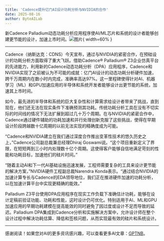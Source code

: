 ```yaml
---
title: 'Cadence提升亿门AI设计功耗分析与NVIDIA的合作'
date: 2025-08-16
author: ByteAILab
---
```


新Cadence Palladium动态功耗分析应用程序使AI/ML芯片和系统的设计者能够创建更节能的设计，加速上市时间。![图片](https://ai-techpark.com/wp-content/uploads/Cadence-Boosts.jpg){ width=60% }

---
Cadence（纳斯达克：CDNS）今天宣布，通过与NVIDIA的紧密合作，在预硅设计的功耗分析方面取得了重大飞跃。借助Cadence® Palladium® Z3企业仿真平台的先进能力，利用新的Cadence动态功耗分析（DPA）应用程序，Cadence和NVIDIA实现了之前被认为不可能的成就：亿门AI设计的动态功耗分析硬件加速，跨千万周期内在数小时内完成，准确率高达97%。这一里程碑使得针对AI、机器学习（ML）和GPU加速应用的半导体和系统开发者能够设计出更节能的系统，加速其上市时间。

如今，最先进的半导体和系统的巨大复杂性和计算需求给设计者带来了挑战，直到现在，他们还无法在现实条件下准确预测其功耗。传统功耗分析工具在没有不切实际的时间线的情况下无法扩展到超过几十万个周期。在与NVIDIA的紧密合作中，Cadence通过硬件辅助的功耗加速和并行处理创新克服了这些挑战，使得在早期设计阶段跨越数十亿周期的以前无法实现的精确度成为可能。

“Cadence和NVIDIA建立在我们通过深度合作推出变革性技术的悠久历史之上，”Cadence公司副总裁兼总经理Dhiraj Goswami说。“这个项目重新定义了界限，在短短两到三小时内处理数十亿个周期。这使得客户能够自信地满足苛刻的性能和功耗目标，加速他们的硅片时间。”

“随着主动AI和下一代AI基础设施迅速发展，工程师需要复杂的工具来设计更节能的解决方案，”NVIDIA硬件工程副总裁Narendra Konda表示。“通过结合NVIDIA的加速计算专长与Cadence的EDA领导地位，我们正在推进硬件加速的功耗分析，以在加速计算平台中实现更精确的能效。”

Palladium Z3平台使用DPA应用程序在现实工作负载下准确估计功耗，能够在设计定稿前验证功能、功耗和性能，这时设计仍可优化。特别适用于AI、ML和GPU加速应用的早期功耗建模在提高能效的同时避免了因过度或设计不足而导致的延迟。Palladium DPA集成到Cadence分析和实施解决方案中，允许设计师在整个设计过程中解决功耗估算、降低和签核问题，从而实现最有效的硅片和系统设计。

---
感谢阅读！如果您对AI的更多资讯感兴趣，可以查看更多AI文章：[GPTNB](https://gptnb.com)。